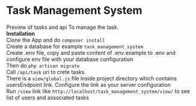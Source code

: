 # Task Management System
Preview of tasks and api To manage the task.<br>
<b>Installation</b><br>
Clone the App and do `composer install` <br>
Create a database for example `task_management_system`<br>
Create .env file, copy and paste content of .env.example to .env and configure env file with your database configuration<br>
Then do `php artisan migrate`<br>
Call `/api/task` uri to crete tasks<br>
There is a `view/global.js` file inside project directory which contains usersEndpoint link. Configure the link as your server configuration<br>
Run `/view` link like `http://localhost/task_management_system/view/` to see list of users and associated tasks
